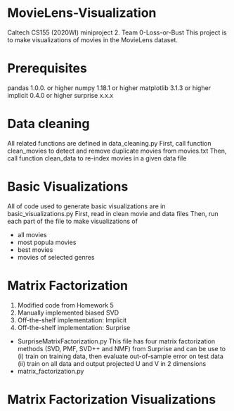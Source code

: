 # MovieLens-Visualization
Caltech CS155 (2020WI) miniproject 2. Team 0-Loss-or-Bust
This project is to make visualizations of movies in the MovieLens dataset. 

# Prerequisites
pandas 1.0.0. or higher
numpy 1.18.1 or higher
matplotlib 3.1.3 or higher
implicit 0.4.0 or higher
surprise x.x.x

# Data cleaning
All related functions are defined in data_cleaning.py
First, call function clean_movies to detect and remove duplicate movies from movies.txt
Then, call function clean_data to re-index movies in a given data file

# Basic Visualizations
All of code used to generate basic visualizations are in basic_visualizations.py
First, read in clean movie and data files
Then, run each part of the file to make visualizations of 
 - all movies 
 - most popula movies
 - best movies 
 - movies of selected genres
 
# Matrix Factorization
1. Modified code from Homework 5
2. Manually implemented biased SVD
3. Off-the-shelf implementation: Implicit
4. Off-the-shelf implementation: Surprise
 - SurpriseMatrixFactorization.py
   This file has four matrix factorization methods (SVD, PMF, SVD++ and NMF) from Surprise and can be use to 
   (i) train on training data, then evaluate out-of-sample error on test data
   (ii) train on all data and output projected U and V in 2 dimensions
 - matrix_factorization.py
   

# Matrix Factorization Visualizations
